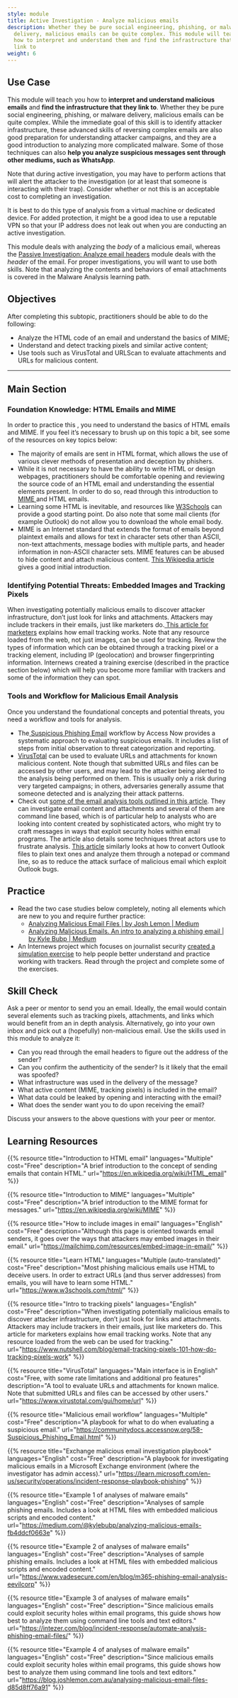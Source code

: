 ```yaml
---
style: module
title: Active Investigation - Analyze malicious emails
description: Whether they be pure social engineering, phishing, or malware
  delivery, malicious emails can be quite complex. This module will teach you
  how to interpret and understand them and find the infrastructure that they
  link to
weight: 6
---
```


## Use Case

This module will teach you how to **interpret and understand malicious emails** and **find the infrastructure that they link to**. Whether they be pure social engineering, phishing, or malware delivery, malicious emails can be quite complex. While the immediate goal of this skill is to identify attacker infrastructure, these advanced skills of reversing complex emails are also good preparation for understanding attacker campaigns, and they are a good introduction to analyzing more complicated malware. Some of those techniques can also **help you analyze suspicious messages sent through other mediums, such as WhatsApp**.

Note that during active investigation, you may have to perform actions that will alert the attacker to the investigation (or at least that someone is interacting with their trap). Consider whether or not this is an acceptable cost to completing an investigation.

It is best to do this type of analysis from a virtual machine or dedicated device. For added protection, it might be a good idea to use a reputable VPN so that your IP address does not leak out when you are conducting an active investigation.

This module deals with analyzing the _body_ of a malicious email, whereas the [Passive Investigation: Analyze email headers](/en/learning-path/1/module-5/) module deals with the _header_ of the email. For proper investigations, you will want to use both skills. Note that analyzing the contents and behaviors of email attachments is covered in the Malware Analysis learning path.

## Objectives

After completing this subtopic, practitioners should be able to do the following:

- Analyze the HTML code of an email and understand the basics of MIME;
- Understand and detect tracking pixels and similar active content;
- Use tools such as VirusTotal and URLScan to evaluate attachments and URLs for malicious content.

---
## Main Section

### Foundation Knowledge: HTML Emails and MIME

In order to practice this , you need to understand the basics of HTML emails and MIME. If you feel it’s necessary to brush up on this topic a bit, see some of the resources on key topics below:

- The majority of emails are sent in HTML format, which allows the use of various clever methods of presentation and deception by phishers.
- While it is not necessary to have the ability to write HTML or design webpages, practitioners should be comfortable opening and reviewing the source code of an HTML email and understanding the essential elements present. In order to do so, read through this introduction to [MIME ](<https://learn.microsoft.com/en-us/previous-versions/office/developer/exchange-server-2010/aa494197(v=exchg.140)>)and HTML emails.
- Learning some HTML is inevitable, and resources like [W3Schools](https://www.w3schools.com/html/) can provide a good starting point. Do also note that some mail clients (for example Outlook) do not allow you to download the whole email body.
- MIME is an Internet standard that extends the format of emails beyond plaintext emails and allows for text in character sets other than ASCII, non-text attachments, message bodies with multiple parts, and header information in non-ASCII character sets. MIME features can be abused to hide content and attach malicious content. [This Wikipedia article](https://en.wikipedia.org/wiki/MIME) gives a good initial introduction.

### Identifying Potential Threats: Embedded Images and Tracking Pixels

When investigating potentially malicious emails to discover attacker infrastructure, don’t just look for links and attachments. Attackers may include trackers in their emails, just like marketers do.[ This article for marketers](https://www.nutshell.com/blog/email-tracking-pixels-101-how-do-tracking-pixels-work) explains how email tracking works. Note that any resource loaded from the web, not just images, can be used for tracking. Review the types of information which can be obtained through a tracking pixel or a tracking element, including IP (geolocation) and browser fingerprinting information. Internews created a training exercise (described in the practice section below) which will help you become more familiar with trackers and some of the information they can spot.

### Tools and Workflow for Malicious Email Analysis

Once you understand the foundational concepts and potential threats, you need a workflow and tools for analysis.

- The[ Suspicious Phishing Email](https://communitydocs.accessnow.org/58-Suspicious_Phishing_Email.html) workflow by Access Now provides a systematic approach to evaluating suspicious emails. It includes a list of steps from initial observation to threat categorization and reporting.
- [VirusTotal](https://virustotal.com/) can be used to evaluate URLs and attachments for known malicious content. Note though that submitted URLs and files can be accessed by other users, and may lead to the attacker being alerted to the analysis being performed on them. This is usually only a risk during very targeted campaigns; in others, adversaries generally assume that someone detected and is analyzing their attack patterns.
- Check out [some of the email analysis tools outlined in this article](https://intezer.com/blog/incident-response/automate-analysis-phishing-email-files/). They can investigate email content and attachments and several of them are command line based, which is of particular help to analysts who are looking into content created by sophisticated actors, who might try to craft messages in ways that exploit security holes within email programs. The article also details some techniques threat actors use to frustrate analysis. [This article](https://blog.joshlemon.com.au/analysing-malicious-email-files-d85d8ff76a91) similarly looks at how to convert Outlook files to plain text ones and analyze them through a notepad or command line, so as to reduce the attack surface of malicious email which exploit Outlook bugs.

## Practice

- Read the two case studies below completely, noting all elements which are new to you and require further practice:
  - [Analyzing Malicious Email Files | by Josh Lemon | Medium](https://blog.joshlemon.com.au/analysing-malicious-email-files-d85d8ff76a91)
  - [Analyzing Malicious Emails. An intro to analyzing a phishing email | by Kyle Bubp | Medium](https://medium.com/@kylebubp/analyzing-malicious-emails-fb4ddcf0663e)
- An Internews project which focuses on journalist security [created a simulation exercise](https://internews.org/resource/guide-to-facilitating-a-technical-simulation-with-canary-tokens/) to help people better understand and practice working with trackers. Read through the project and complete some of the exercises.

## Skill Check

Ask a peer or mentor to send you an email. Ideally, the email would contain several elements such as tracking pixels, attachments, and links which would benefit from an in depth analysis. Alternatively, go into your own inbox and pick out a (hopefully) non-malicious email. Use the skills used in this module to analyze it:

- Can you read through the email headers to figure out the address of the sender?
- Can you confirm the authenticity of the sender? Is it likely that the email was spoofed?
- What infrastructure was used in the delivery of the message?
- What active content (MIME, tracking pixels) is included in the email?
- What data could be leaked by opening and interacting with the email?
- What does the sender want you to do upon receiving the email?

Discuss your answers to the above questions with your peer or mentor.

## Learning Resources

{{% resource title="Introduction to HTML email" languages="Multiple" cost="Free" description="A brief introduction to the concept of sending emails that contain HTML." url="https://en.wikipedia.org/wiki/HTML_email" %}}

{{% resource title="Introduction to MIME" languages="Multiple" cost="Free" description="A brief introduction to the MIME format for messages." url="https://en.wikipedia.org/wiki/MIME" %}}

{{% resource title="How to include images in email" languages="English" cost="Free" description="Although this page is oriented towards email senders, it goes over the ways that attackers may embed images in their email." url="https://mailchimp.com/resources/embed-image-in-email/" %}}

{{% resource title="Learn HTML" languages="Multiple (auto-translated)" cost="Free" description="Most phishing malicious emails use HTML to deceive users. In order to extract URLs (and thus server addresses) from emails, you will have to learn some HTML." url="https://www.w3schools.com/html/" %}}

{{% resource title="Intro to tracking pixels" languages="English" cost="Free" description="When investigating potentially malicious emails to discover attacker infrastructure, don’t just look for links and attachments. Attackers may include trackers in their emails, just like marketers do. This article for marketers explains how email tracking works. Note that any resource loaded from the web can be used for tracking." url="https://www.nutshell.com/blog/email-tracking-pixels-101-how-do-tracking-pixels-work" %}}

{{% resource title="VirusTotal" languages="Main interface is in English" cost="Free, with some rate limitations and additional pro features" description="A tool to evaluate URLs and attachments for known malice. Note that submitted URLs and files can be accessed by other users." url="https://www.virustotal.com/gui/home/url" %}}

{{% resource title="Malicious email workflow" languages="Multiple" cost="Free" description="A playbook for what to do when evaluating a suspicious email." url="https://communitydocs.accessnow.org/58-Suspicious_Phishing_Email.html" %}}

{{% resource title="Exchange malicious email investigation playbook" languages="English" cost="Free" description="A playbook for investigating malicious emails in a Microsoft Exchange environment (where the investigator has admin access)." url="https://learn.microsoft.com/en-us/security/operations/incident-response-playbook-phishing" %}}

{{% resource title="Example 1 of analyses of malware emails" languages="English" cost="Free" description="Analyses of sample phishing emails. Includes a look at HTML files with embedded malicious scripts and encoded content." url="https://medium.com/@kylebubp/analyzing-malicious-emails-fb4ddcf0663e" %}}

{{% resource title="Example 2 of analyses of malware emails" languages="English" cost="Free" description="Analyses of sample phishing emails. Includes a look at HTML files with embedded malicious scripts and encoded content." url="https://www.vadesecure.com/en/blog/m365-phishing-email-analysis-eevilcorp" %}}

{{% resource title="Example 3 of analyses of malware emails" languages="English" cost="Free" description="Since malicious emails could exploit security holes within email programs, this guide shows how best to analyze them using command line tools and text editors." url="https://intezer.com/blog/incident-response/automate-analysis-phishing-email-files/" %}}

{{% resource title="Example 4 of analyses of malware emails" languages="English" cost="Free" description="Since malicious emails could exploit security holes within email programs, this guide shows how best to analyze them using command line tools and text editors." url="https://blog.joshlemon.com.au/analysing-malicious-email-files-d85d8ff76a91" %}}


